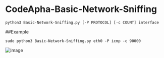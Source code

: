 # CodeApha-Basic-Network-Sniffing
```python3 Basic-Network-Sniffing.py [-P PROTOCOL] [-c COUNT] interface```


##Example

```sudo python3 Basic-Network-Sniffing.py eth0 -P icmp -c 90000 ```




![image](https://github.com/aliahmed1998/CodeApha-CyberSecurity-Tasks/assets/149100060/5aa4c90e-d1fb-4d3e-a08d-f15ec01c543c)
